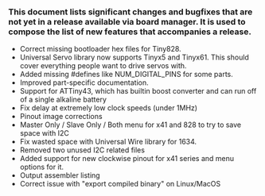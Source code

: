 ### This document lists significant changes and bugfixes that are not yet in a release available via board manager. It is used to compose the list of new features that accompanies a release. 

* Correct missing bootloader hex files for Tiny828. 
* Universal Servo library now supports Tinyx5 and Tinyx61. This should cover everything people want to drive servos with. 
* Added missing #defines like NUM_DIGITAL_PINS for some parts. 
* Improved part-specific documentation. 
* Support for ATTiny43, which has builtin boost converter and can run off of a single alkaline battery
* Fix delay at extremely low clock speeds (under 1MHz)
* Pinout image corrections
* Master Only / Slave Only / Both menu for x41 and 828 to try to save space with I2C
* Fix wasted space with Universal Wire library for 1634. 
* Removed two unused I2C related files
* Added support for new clockwise pinout for x41 series and menu options for it. 
* Output assembler listing
* Correct issue with "export compiled binary" on Linux/MacOS 
